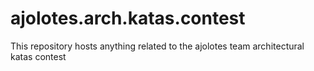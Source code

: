 # ajolotes.arch.katas.contest
This repository hosts anything related to the ajolotes team architectural katas contest
